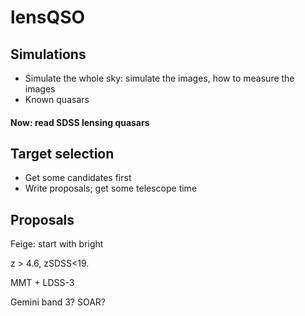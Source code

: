 # lensQSO

## Simulations
- Simulate the whole sky: simulate the images, how to measure the images
- Known quasars

#### Now: read SDSS lensing quasars

## Target selection
- Get some candidates first
- Write proposals; get some telescope time


## Proposals
Feige: start with bright

z > 4.6, zSDSS<19.

MMT + LDSS-3

Gemini band 3? SOAR?
